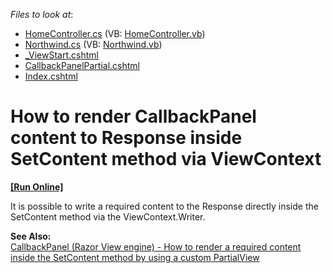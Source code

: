<!-- default file list -->
*Files to look at*:

* [HomeController.cs](./CS/DXCallbackPanel/Controllers/HomeController.cs) (VB: [HomeController.vb](./VB/DXCallbackPanel/Controllers/HomeController.vb))
* [Northwind.cs](./CS/DXCallbackPanel/Models/Northwind.cs) (VB: [Northwind.vb](./VB/DXCallbackPanel/Models/Northwind.vb))
* [_ViewStart.cshtml](./CS/DXCallbackPanel/Views/_ViewStart.cshtml)
* [CallbackPanelPartial.cshtml](./CS/DXCallbackPanel/Views/Home/CallbackPanelPartial.cshtml)
* [Index.cshtml](./CS/DXCallbackPanel/Views/Home/Index.cshtml)
<!-- default file list end -->
# How to render CallbackPanel content to Response inside SetContent method via ViewContext
<!-- run online -->
**[[Run Online]](https://codecentral.devexpress.com/e2994)**
<!-- run online end -->


<p>It is possible to write a required content to the Response directly inside the SetContent method via the ViewContext.Writer.</p><p><strong>See Also:<br />
</strong><a href="https://www.devexpress.com/Support/Center/p/E2995">CallbackPanel (Razor View engine) - How to render a required content inside the SetContent method by using a custom PartialView</a></p>

<br/>


